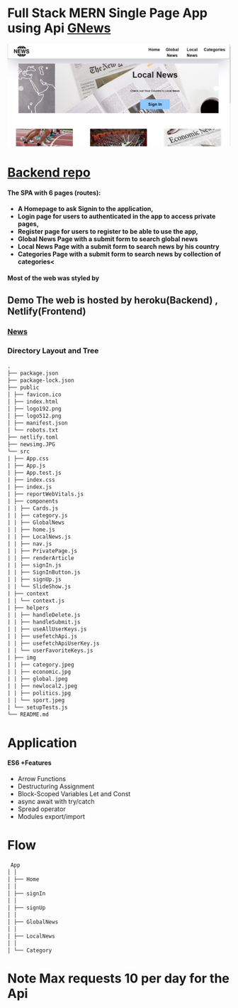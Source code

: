 # Full Stack MERN Single Page App using Api <a href="https://gnews.io/">GNews</a>

<img src="./newsimg.JPG">
 
# <a href="https://github.com/osamaalpha/React-Project-News-Backend">Backend repo</a>

<h4>The SPA with 6 pages (routes):<h4>

<ul>
<li>A Homepage to ask Signin to the application,</li>
<li>Login page for users to authenticated in the app to access private pages,</li>
<li>Register page for users to register to be able to use the app,</li>
<li>Global News Page with a submit form to search global news</li>
<li>Local News Page with a submit form to search news by his country</li>
<li>Categories Page with a submit form to search news by collection of categories<</li>
</ul>

<h4>Most of the web was styled by <a href="https://material-ui.com/"></a></h4>

## Demo The web is hosted by heroku(Backend) , Netlify(Frontend)

<h3><a href="https://eloquent-kirch-114c4b.netlify.app/">News</a></h3>

### Directory Layout and Tree

```
.
├── package.json
├── package-lock.json
├── public
│ ├── favicon.ico
│ ├── index.html
│ ├── logo192.png
│ ├── logo512.png
│ ├── manifest.json
│ └── robots.txt
├── netlify.toml
├── newsimg.JPG
└── src
| ├── App.css
| ├── App.js
| ├── App.test.js
| ├── index.css
| ├── index.js
| ├── reportWebVitals.js
| ├── components
| | ├── Cards.js
| | ├── category.js
| | ├── GlobalNews
| | ├── home.js
| | ├── LocalNews.js
| | ├── nav.js
| | ├── PrivatePage.js
| | ├── renderArticle
| | ├── signIn.js
| | ├── SignInButton.js
| | ├── signUp.js
| | └── SlideShow.js
| ├── context
| | └── context.js
| ├── helpers
| | ├── handleDelete.js
| | ├── handleSubmit.js
| | ├── useAllUserKeys.js
| | ├── usefetchApi.js
| | ├── usefetchApiUserKey.js
| | └── userFavoriteKeys.js
| ├── img
| | ├── category.jpeg
| | ├── economic.jpg
| | ├── global.jpeg
| | ├── newlocal2.jpeg
| | ├── politics.jpg
| | └── sport.jpeg
| └── setupTests.js
└── README.md
```

# Application

 <h4>ES6 +Features</h4>

<ul>
<li>Arrow Functions</li>
<li>Destructuring Assignment</li>
<li>Block-Scoped Variables Let and Const</li>
<li>async await with try/catch</li>
<li>Spread operator</li>
<li>Modules export/import</li>
</ul>

# Flow

```
 App
│ │
│ ├── Home
│ │
│ ├── signIn
│ │
│ ├── signUp
│ │
│ ├── GlobalNews
│ │
│ ├── LocalNews
│ │
│ └── Category

```

# Note Max requests 10 per day for the Api
